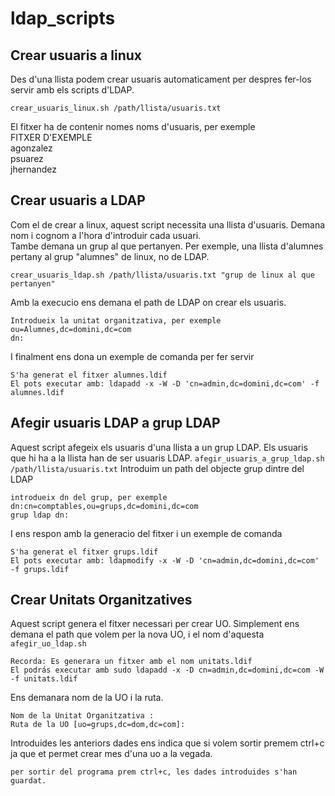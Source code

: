 # ldap_scripts
## Crear usuaris a linux
Des d'una llista podem crear usuaris automaticament per despres fer-los servir amb els scripts d'LDAP.

```crear_usuaris_linux.sh /path/llista/usuaris.txt```

El fitxer ha de contenir nomes noms d'usuaris, per exemple <br>
FITXER D'EXEMPLE<br>
agonzalez<br>
psuarez<br>
jhernandez<br>

## Crear usuaris a LDAP
Com el de crear a linux, aquest script necessita una llista d'usuaris. Demana nom i cognom a l'hora d'introduir cada usuari.<br>
Tambe demana un grup al que pertanyen. Per exemple, una llista d'alumnes pertany al grup "alumnes" de linux, no de LDAP.<br>
```
crear_usuaris_ldap.sh /path/llista/usuaris.txt "grup de linux al que pertanyen"
```
Amb la execucio ens demana el path de LDAP on crear els usuaris.

```
Introdueix la unitat organitzativa, per exemple ou=Alumnes,dc=domini,dc=com
dn:
```
I finalment ens dona un exemple de comanda per fer servir
```
S'ha generat el fitxer alumnes.ldif
El pots executar amb: ldapadd -x -W -D 'cn=admin,dc=domini,dc=com' -f alumnes.ldif
```

## Afegir usuaris LDAP a grup LDAP
Aquest script afegeix els usuaris d'una llista a un grup LDAP. Els usuaris que hi ha a la llista han de ser usuaris LDAP.
```afegir_usuaris_a_grup_ldap.sh /path/llista/usuaris.txt```
Introduim un path del objecte grup dintre del LDAP
```
introdueix dn del grup, per exemple dn:cn=comptables,ou=grups,dc=domini,dc=com
grup ldap dn:
```
I ens respon amb la generacio del fitxer i un exemple de comanda
```
S'ha generat el fitxer grups.ldif
El pots executar amb: ldapmodify -x -W -D 'cn=admin,dc=domini,dc=com' -f grups.ldif
```

## Crear Unitats Organitzatives
Aquest script genera el fitxer necessari per crear UO. Simplement ens demana el path que volem per la nova UO, i el nom d'aquesta
```afegir_uo_ldap.sh```
```
Recorda: Es generara un fitxer amb el nom unitats.ldif
El podrás executar amb sudo ldapadd -x -D cn=admin,dc=domini,dc=com -W -f unitats.ldif
```
Ens demanara nom de la UO i la ruta.

```
Nom de la Unitat Organitzativa :
Ruta de la UO [uo=grups,dc=dom,dc=com]:
```
Introduides les anteriors dades ens indica que si volem sortir premem ctrl+c ja que et permet crear mes d'una uo a la vegada.
```
per sortir del programa prem ctrl+c, les dades introduides s'han guardat.
```
